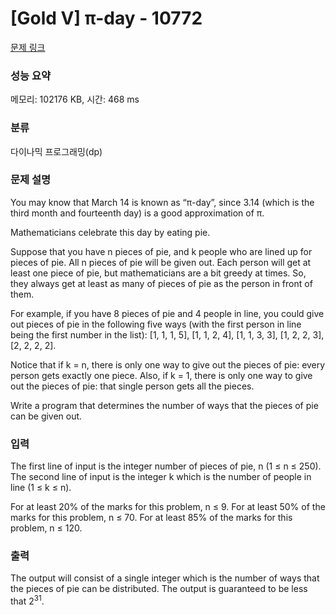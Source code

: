 # [Gold V] π-day - 10772 

[문제 링크](https://www.acmicpc.net/problem/10772) 

### 성능 요약

메모리: 102176 KB, 시간: 468 ms

### 분류

다이나믹 프로그래밍(dp)

### 문제 설명

<p>You may know that March 14 is known as “π-day”, since 3.14 (which is the third month and fourteenth day) is a good approximation of π.</p>

<p>Mathematicians celebrate this day by eating pie.</p>

<p>Suppose that you have n pieces of pie, and k people who are lined up for pieces of pie. All n pieces of pie will be given out. Each person will get at least one piece of pie, but mathematicians are a bit greedy at times. So, they always get at least as many of pieces of pie as the person in front of them.</p>

<p>For example, if you have 8 pieces of pie and 4 people in line, you could give out pieces of pie in the following five ways (with the first person in line being the first number in the list): [1, 1, 1, 5], [1, 1, 2, 4], [1, 1, 3, 3], [1, 2, 2, 3], [2, 2, 2, 2].</p>

<p>Notice that if k = n, there is only one way to give out the pieces of pie: every person gets exactly one piece. Also, if k = 1, there is only one way to give out the pieces of pie: that single person gets all the pieces.</p>

<p>Write a program that determines the number of ways that the pieces of pie can be given out.</p>

### 입력 

 <p>The first line of input is the integer number of pieces of pie, n (1 ≤ n ≤ 250). The second line of input is the integer k which is the number of people in line (1 ≤ k ≤ n).</p>

<p>For at least 20% of the marks for this problem, n ≤ 9. For at least 50% of the marks for this problem, n ≤ 70. For at least 85% of the marks for this problem, n ≤ 120.</p>

### 출력 

 <p>The output will consist of a single integer which is the number of ways that the pieces of pie can be distributed. The output is guaranteed to be less that 2<sup>31</sup>.</p>

